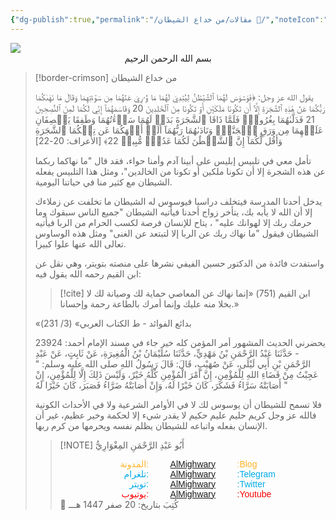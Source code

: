 ```yaml
---
{"dg-publish":true,"permalink":"/مقالات/من خداع الشيطان 📝/","noteIcon":"✨"}
---
```





  <img src="https://plus.unsplash.com/premium_photo-1675034047900-e47619908f24?q=80&w=764&auto=format&fit=crop&ixlib=rb-4.1.0&ixid=M3wxMjA3fDB8MHxwaG90by1wYWdlfHx8fGVufDB8fHx8fA%3D%3D"/>
  
 <center>بسم الله الرحمن الرحيم</center>

> [!border-crimson] من خداع الشيطان
> 
> يقول الله عز وجل:
> ﴿فَوَسۡوَسَ لَهُمَا ٱلشَّيۡطَٰنُ لِيُبۡدِيَ لَهُمَا مَا وُۥرِيَ عَنۡهُمَا مِن سَوۡءَٰتِهِمَا وَقَالَ مَا نَهَىٰكُمَا رَبُّكُمَا عَنۡ هَٰذِهِ ٱلشَّجَرَةِ إِلَّآ أَن تَكُونَا مَلَكَيۡنِ أَوۡ تَكُونَا مِنَ ٱلۡخَٰلِدِينَ 20 وَقَاسَمَهُمَآ إِنِّي لَكُمَا لَمِنَ ٱلنَّٰصِحِينَ 21 فَدَلَّىٰهُمَا بِغُرُورٖۚ فَلَمَّا ذَاقَا ٱلشَّجَرَةَ بَدَتۡ لَهُمَا سَوۡءَٰتُهُمَا وَطَفِقَا يَخۡصِفَانِ عَلَيۡهِمَا مِن وَرَقِ ٱلۡجَنَّةِۖ وَنَادَىٰهُمَا رَبُّهُمَآ أَلَمۡ أَنۡهَكُمَا عَن تِلۡكُمَا ٱلشَّجَرَةِ وَأَقُل لَّكُمَآ إِنَّ ٱلشَّيۡطَٰنَ لَكُمَا عَدُوّٞ مُّبِينٞ 22﴾ [الأعراف: 20-22]
> 
> تأمل معي في تلبيس إبليس على أبينا آدم وأمنا حواء، فقد قال "ما نهاكما ربكما عن هذه الشجرة إلا أن تكونا ملكين أو تكونا من الخالدين"، ومثل هذا التلبيس يفعله الشيطان مع كثير منا في حياتنا اليومية. 
> 
> يدخل أحدنا المدرسة فيتخلف دراسيا فيوسوس له الشيطان ما تخلفت عن زملاءك إلا أن الله لا يأبه بك، يتأخر زواج أحدنا فيأتيه الشيطان "جميع الناس سبقوك وما حرمك ربك إلا لهوانك عليه" ، يتاح للإنسان فرصة لكسب الحرام من الربا فيأتيه الشيطان فيقول "ما نهاك ربك عن الربا إلا لتبتعد عن الغنى" ومثل هذه الوساوس تعالى الله عنها علوا كبيرا. 
> 
> واستفدت فائدة من الدكتور حسين الفيفي نشرها على منصته بتويتر، وهي نقل عن ابن القيم رحمه الله يقول فيه: 
> > [!cite] ابن القيم (751)
> > «‌إنما ‌نهاك ‌عن ‌المعاصي ‌حماية ‌لك وصيانة لك لا بخلا منه عليك وإنما أمرك بالطاعة رحمة وإحسانا.»
> >
> «بدائع الفوائد - ط الكتاب العربي» (3/ 231)
> 
> 
> يحضرني الحديث المشهور أمر المؤمن كله خير
> جاء في مسند الإمام أحمد: 
> 23924 - حَدَّثَنَا عَبْدُ الرَّحْمَنِ بْنُ مَهْدِيٍّ، حَدَّثَنَا سُلَيْمَانُ بْنُ الْمُغِيرَةِ، عَنْ ثَابِتٍ، عَنْ عَبْدِ الرَّحْمَنِ بْنِ أَبِي لَيْلَى، عَنْ صُهَيْبٍ، قَالَ: قَالَ رَسُولُ اللهِ صلى الله عليه وسلم: " عَجِبْتُ مِنْ قَضَاءِ اللهِ لِلْمُؤْمِنِ، إِنَّ ‌أَمْرَ ‌الْمُؤْمِنِ ‌كُلَّهُ ‌خَيْرٌ، وَلَيْسَ ذَلِكَ إِلَّا لِلْمُؤْمِنِ، إِنْ أَصَابَتْهُ سَرَّاءُ فَشَكَرَ، كَانَ خَيْرًا لَهُ، وَإِنْ أَصَابَتْهُ ضَرَّاءُ فَصَبَرَ، كَانَ خَيْرًا لَهُ "
> 
> فلا تسمح للشيطان أن يوسوس لك لا في الأوامر الشرعية ولا في الأحداث الكونية فالله عز وجل كريم حليم عليم حكيم لا يقدر شيء إلا لحكمة وخير عظيم، غير أن الإنسان بفعله واتباعه للشيطان يظلم نفسه ويحرمها من كرم ربها. 
> 
> > [!NOTE]   أَبُو عَبْدِ الرَّحْمَنِ المِغْوَارِيُّ 
> > <div style="display: flex; width: 100%; text-align: center; font-family: sans-serif;"> <div style="flex: 1; text-align: right; color: #ffb329;">المدونة:</div>     <div style="flex: 1;">    <a href="https://almighwary.netlify.app">AlMighwary</a>  </div><div style="flex: 1; text-align: left; color: #ffb329;">:Blog</div></div>
> >     <div style="display: flex; width: 100%; text-align: center; font-family: sans-serif;"> <div style="flex: 1; text-align: right; color: #01abe9;">تلغرام:</div>      <div style="flex: 1;">        <a href="https://t.me/AlMighwary">AlMighwary</a>      </div>      <div style="flex: 1; text-align: left; color: #01abe9;">:Telegram</div>   </div>
> >    
> >    <div style="display: flex; width: 100%; text-align: center; font-family: sans-serif;">     <div style="flex: 1; text-align: right; color: #01abe9;">تويتر:</div>      <div style="flex: 1;">       <a href="https://x.com/AlMighwary">AlMighwary</a>      </div>     <div style="flex: 1; text-align: left; color: #01abe9;">:Twitter</div>    </div> <div style="display: flex; width: 100%; text-align: center; font-family: sans-serif;">      <div style="flex: 1; text-align: right; color: #fb0101;">يوتيوب:</div><div style="flex: 1;"> <a href="https://www.youtube.com/@AlMighwary">AlMighwary</a>      </div>  <div style="flex: 1; text-align: left; color: #fb0101;">:Youtube</div>   </div>   
> >    <footer>📅 كُتِبَ  بتاريخ: 20 صفر 1447  هـــ</footer>
>  

 
 